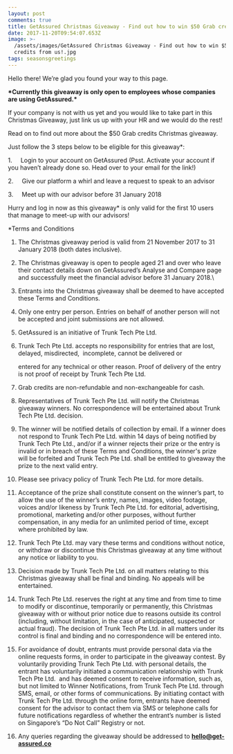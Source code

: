 ```yaml
---
layout: post
comments: true
title: GetAssured Christmas Giveaway - Find out how to win $50 Grab credits from us!
date: 2017-11-20T09:54:07.653Z
image: >-
  /assets/images/GetAssured Christmas Giveaway - Find out how to win $50 Grab
  credits from us!.jpg
tags: seasonsgreetings
---
```

Hello there! We’re glad you found your way to this page.

**\*Currently this giveaway is only open to employees whose companies are using GetAssured.\***

If your company is not with us yet and you would like to take part in this Christmas Giveaway, just link us up with your HR and we would do the rest!

Read on to find out more about the $50 Grab credits Christmas giveaway.

Just follow the 3 steps below to be eligible for this giveaway\*:

1\.     Login to your account on GetAssured (Psst. Activate your account if you haven’t already done so. Head over to your email for the link!)

2\.     Give our platform a whirl and leave a request to speak to an advisor

3\.     Meet up with our advisor before 31 January 2018

Hurry and log in now as this giveaway\* is only valid for the first 10 users that manage to meet-up with our advisors!

\*Terms and Conditions

 1. The Christmas giveaway period is valid from 21 November 2017 to 31 January 2018 (both dates inclusive).
 2. The Christmas giveaway is open to people aged 21 and over who leave their contact details down on GetAssured’s Analyse and Compare page and successfully meet the financial advisor before 31 January 2018.\\
 3. Entrants into the Christmas giveaway shall be deemed to have accepted these Terms and Conditions.
 4. Only one entry per person. Entries on behalf of another person will not be accepted and joint submissions are not allowed.
 5. GetAssured is an initiative of Trunk Tech Pte Ltd.
 6. Trunk Tech Pte Ltd. accepts no responsibility for entries that are lost, delayed, misdirected,  incomplete, cannot be delivered or

    entered for any technical or other reason. Proof of delivery of the entry is not proof of receipt by Trunk Tech Pte Ltd.
 7. Grab credits are non-refundable and non-exchangeable for cash.
 8. Representatives of Trunk Tech Pte Ltd. will notify the Christmas giveaway winners. No correspondence will be entertained about Trunk Tech Pte Ltd. decision.
 9. The winner will be notified details of collection by email. If a winner does not respond to Trunk Tech Pte Ltd. within 14 days of being notified by Trunk Tech Pte Ltd., and/or if a winner rejects their prize or the entry is invalid or in breach of these Terms and Conditions, the winner's prize will be forfeited and Trunk Tech Pte Ltd. shall be entitled to giveaway the prize to the next valid entry.
10. Please see privacy policy of Trunk Tech Pte Ltd. for more details.
11. Acceptance of the prize shall constitute consent on the winner’s part, to allow the use of the winner’s entry, names, images, video footage, voices and/or likeness by Trunk Tech Pte Ltd. for editorial, advertising, promotional, marketing and/or other purposes, without further compensation, in any media for an unlimited period of time, except where prohibited by law.
12. Trunk Tech Pte Ltd. may vary these terms and conditions without notice, or withdraw or discontinue this Christmas giveaway at any time without any notice or liability to you.
13. Decision made by Trunk Tech Pte Ltd. on all matters relating to this Christmas giveaway shall be final and binding. No appeals will be entertained.
14. Trunk Tech Pte Ltd. reserves the right at any time and from time to time to modify or discontinue, temporarily or permanently, this Christmas giveaway with or without prior notice due to reasons outside its control (including, without limitation, in the case of anticipated, suspected or actual fraud). The decision of Trunk Tech Pte Ltd. in all matters under its control is final and binding and no correspondence will be entered into.
15. For avoidance of doubt, entrants must provide personal data via the online requests forms, in order to participate in the giveaway contest. By voluntarily providing Trunk Tech Pte Ltd. with personal details, the entrant has voluntarily initiated a communication relationship with Trunk Tech Pte Ltd.  and has deemed consent to receive information, such as, but not limited to Winner Notifications, from Trunk Tech Pte Ltd. through SMS, email, or other forms of communications. By initiating contact with Trunk Tech Pte Ltd. through the online form, entrants have deemed consent for the advisor to contact them via SMS or telephone calls for future notifications regardless of whether the entrant’s number is listed on Singapore’s “Do Not Call” Registry or not.
16. Any queries regarding the giveaway should be addressed to **hello@get-assured.co**
